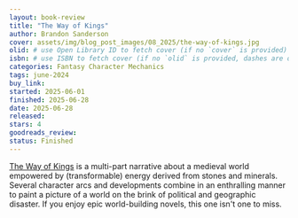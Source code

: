 ```yaml
---
layout: book-review
title: "The Way of Kings"
author: Brandon Sanderson
cover: assets/img/blog_post_images/08_2025/the-way-of-kings.jpg
olid: # use Open Library ID to fetch cover (if no `cover` is provided)
isbn: # use ISBN to fetch cover (if no `olid` is provided, dashes are optional)
categories: Fantasy Character Mechanics
tags: june-2024
buy_link:
started: 2025-06-01
finished: 2025-06-28
date: 2025-06-28
released: 
stars: 4
goodreads_review: 
status: Finished
---
```


[The Way of Kings](https://en.wikipedia.org/wiki/The_Way_of_Kings) is a multi-part narrative about a medieval world empowered by (transformable) energy derived from stones and minerals. Several character arcs and developments combine in an enthralling manner to paint a picture of a world on the brink of political and geographic disaster. If you enjoy epic world-building novels, this one isn't one to miss.